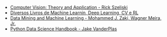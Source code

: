 - [Computer Vision: Theory and Application - Rick Szeliski](http://szeliski.org/Book/)
- [Diversos Livros de Machine Learnin, Deep Learning, CV e RL](https://github.com/changwookjun/StudyBook)
- [Data Mining and Machine Learning - Mohammed J. Zaki, Wagner Meira, Jr.](https://dataminingbook.info/book_html/)
- [Python Data Science Handbook - Jake VanderPlas](https://jakevdp.github.io/PythonDataScienceHandbook/)
